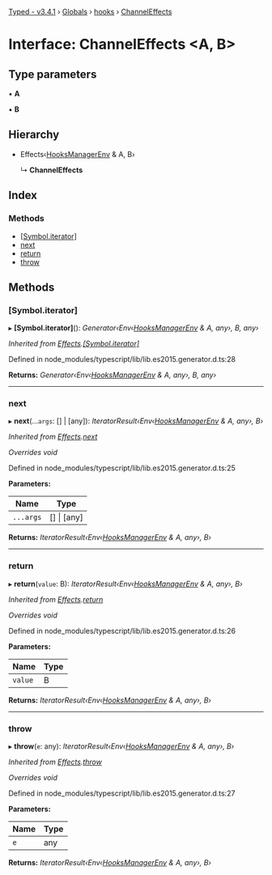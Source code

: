 [Typed - v3.4.1](../README.md) › [Globals](../globals.md) › [hooks](../modules/hooks.md) › [ChannelEffects](hooks.channeleffects.md)

# Interface: ChannelEffects <**A, B**>

## Type parameters

▪ **A**

▪ **B**

## Hierarchy

* Effects‹[HooksManagerEnv](hooks.hooksmanagerenv.md) & A, B›

  ↳ **ChannelEffects**

## Index

### Methods

* [[Symbol.iterator]](hooks.channeleffects.md#[symbol.iterator])
* [next](hooks.channeleffects.md#next)
* [return](hooks.channeleffects.md#return)
* [throw](hooks.channeleffects.md#throw)

## Methods

###  [Symbol.iterator]

▸ **[Symbol.iterator]**(): *Generator‹Env‹[HooksManagerEnv](hooks.hooksmanagerenv.md) & A, any›, B, any›*

*Inherited from [Effects](effects.effects-1.md).[[Symbol.iterator]](effects.effects-1.md#[symbol.iterator])*

Defined in node_modules/typescript/lib/lib.es2015.generator.d.ts:28

**Returns:** *Generator‹Env‹[HooksManagerEnv](hooks.hooksmanagerenv.md) & A, any›, B, any›*

___

###  next

▸ **next**(...`args`: [] | [any]): *IteratorResult‹Env‹[HooksManagerEnv](hooks.hooksmanagerenv.md) & A, any›, B›*

*Inherited from [Effects](effects.effects-1.md).[next](effects.effects-1.md#next)*

*Overrides void*

Defined in node_modules/typescript/lib/lib.es2015.generator.d.ts:25

**Parameters:**

Name | Type |
------ | ------ |
`...args` | [] &#124; [any] |

**Returns:** *IteratorResult‹Env‹[HooksManagerEnv](hooks.hooksmanagerenv.md) & A, any›, B›*

___

###  return

▸ **return**(`value`: B): *IteratorResult‹Env‹[HooksManagerEnv](hooks.hooksmanagerenv.md) & A, any›, B›*

*Inherited from [Effects](effects.effects-1.md).[return](effects.effects-1.md#return)*

*Overrides void*

Defined in node_modules/typescript/lib/lib.es2015.generator.d.ts:26

**Parameters:**

Name | Type |
------ | ------ |
`value` | B |

**Returns:** *IteratorResult‹Env‹[HooksManagerEnv](hooks.hooksmanagerenv.md) & A, any›, B›*

___

###  throw

▸ **throw**(`e`: any): *IteratorResult‹Env‹[HooksManagerEnv](hooks.hooksmanagerenv.md) & A, any›, B›*

*Inherited from [Effects](effects.effects-1.md).[throw](effects.effects-1.md#throw)*

*Overrides void*

Defined in node_modules/typescript/lib/lib.es2015.generator.d.ts:27

**Parameters:**

Name | Type |
------ | ------ |
`e` | any |

**Returns:** *IteratorResult‹Env‹[HooksManagerEnv](hooks.hooksmanagerenv.md) & A, any›, B›*
